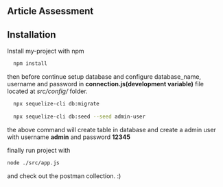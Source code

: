 ## Article Assessment

## Installation

Install my-project with npm

```bash
  npm install 

```
then before continue setup database 
and configure database_name, username and password in **connection.js(development variable)** file located at _src/config/_  folder.

```bash
  npx sequelize-cli db:migrate 
  
  npx sequelize-cli db:seed --seed admin-user
```
the above command will create table in database and create a admin user with username **admin** and password **12345**

finally run project with 
```bash
node ./src/app.js
```
and check out the postman collection. :)